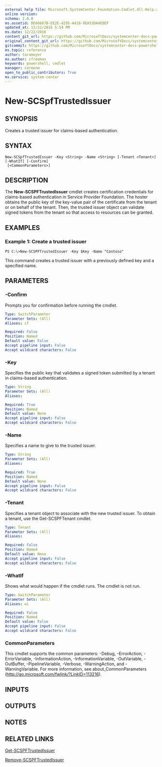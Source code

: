 ```yaml
---
external help file: Microsoft.SystemCenter.Foundation.Cmdlet.dll-Help.xml
online version: 
schema: 2.0.0
ms.assetid: DE66667B-EE2E-4295-A418-9EA53DA4E0EF
updated_at: 12/22/2016 5:54 PM
ms.date: 12/22/2016
content_git_url: https://github.com/MicrosoftDocs/systemcenter-docs-powershell/blob/master/systemcenter-cmdlets/SystemCenter2016/ServiceProviderFoundation/vlatest/New-SCSPFTrustedIssuer.md
original_content_git_url: https://github.com/MicrosoftDocs/systemcenter-docs-powershell/blob/master/systemcenter-cmdlets/SystemCenter2016/ServiceProviderFoundation/vlatest/New-SCSPFTrustedIssuer.md
gitcommit: https://github.com/MicrosoftDocs/systemcenter-docs-powershell/blob/17c3a51bd892aad46c731d9f381f0704b4815004/systemcenter-cmdlets/SystemCenter2016/ServiceProviderFoundation/vlatest/New-SCSPFTrustedIssuer.md
ms.topic: reference
author: tarameyer
ms.author: cfreeman
keywords: powershell, cmdlet
manager: carmonm
open_to_public_contributors: True
ms.service: system-center
---
```


# New-SCSpfTrustedIssuer

## SYNOPSIS
Creates a trusted issuer for claims-based authentication.

## SYNTAX

```
New-SCSpfTrustedIssuer -Key <String> -Name <String> [-Tenant <Tenant>] [-WhatIf] [-Confirm]
 [<CommonParameters>]
```

## DESCRIPTION
The **New-SCSPFTrustedIssuer** cmdlet creates certification credentials for claims-based authentication in Service Provider Foundation.
The hoster obtains the public key of the key-value pair of the certificate from the tenant or on behalf of the tenant.
Then, the trusted issuer object can validate signed tokens from the tenant so that access to resources can be granted.

## EXAMPLES

### Example 1: Create a trusted issuer
```
PS C:\>New-SCSPFTrustedIssuer -Key $Key -Name "Contoso"
```

This command creates a trusted issuer with a previously defined key and a specified name.

## PARAMETERS

### -Confirm
Prompts you for confirmation before running the cmdlet.

```yaml
Type: SwitchParameter
Parameter Sets: (All)
Aliases: cf

Required: False
Position: Named
Default value: False
Accept pipeline input: False
Accept wildcard characters: False
```

### -Key
Specifies the public key that validates a signed token submitted by a tenant in claims-based authentication.

```yaml
Type: String
Parameter Sets: (All)
Aliases: 

Required: True
Position: Named
Default value: None
Accept pipeline input: False
Accept wildcard characters: False
```

### -Name
Specifies a name to give to the trusted issuer.

```yaml
Type: String
Parameter Sets: (All)
Aliases: 

Required: True
Position: Named
Default value: None
Accept pipeline input: False
Accept wildcard characters: False
```

### -Tenant
Specifies a tenant object to associate with the new trusted issuer.
To obtain a tenant, use the Get-SCSPFTenant cmdlet.

```yaml
Type: Tenant
Parameter Sets: (All)
Aliases: 

Required: False
Position: Named
Default value: None
Accept pipeline input: False
Accept wildcard characters: False
```

### -WhatIf
Shows what would happen if the cmdlet runs.
The cmdlet is not run.

```yaml
Type: SwitchParameter
Parameter Sets: (All)
Aliases: wi

Required: False
Position: Named
Default value: False
Accept pipeline input: False
Accept wildcard characters: False
```

### CommonParameters
This cmdlet supports the common parameters: -Debug, -ErrorAction, -ErrorVariable, -InformationAction, -InformationVariable, -OutVariable, -OutBuffer, -PipelineVariable, -Verbose, -WarningAction, and -WarningVariable. For more information, see about_CommonParameters (http://go.microsoft.com/fwlink/?LinkID=113216).

## INPUTS

## OUTPUTS

## NOTES

## RELATED LINKS

[Get-SCSPFTrustedIssuer](xref:SystemCenter2016/ServiceProviderFoundation/vlatest/Get-SCSPFTrustedIssuer.md)

[Remove-SCSPFTrustedIssuer](xref:SystemCenter2016/ServiceProviderFoundation/vlatest/Remove-SCSPFTrustedIssuer.md)


